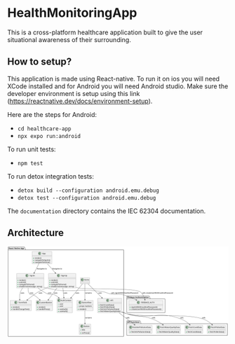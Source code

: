 # HealthMonitoringApp
This is a cross-platform healthcare application built to give the user situational awareness of their surrounding. 

## How to setup?

This application is made using React-native. To run it on ios you will need XCode installed and for Android you will need Android studio. 
Make sure the developer environment is setup using this link (https://reactnative.dev/docs/environment-setup). 

Here are the steps for Android:
- `cd healthcare-app`
- `npx expo run:android`

To run unit tests:
- `npm test`

To run detox integration tests:
- `detox build --configuration android.emu.debug`
- `detox test --configuration android.emu.debug`

The `documentation` directory contains the IEC 62304 documentation.

## Architecture
<img src="./out/documentation/Architecture/Architecture.svg"/>
